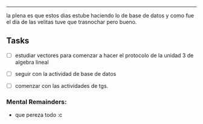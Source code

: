 --- 
la plena es que estos dias estube haciendo lo de base de datos y como fue el dia de las velitas tuve que trasnochar pero bueno.

## Tasks

- [ ] estudiar vectores para comenzar a hacer el protocolo de la unidad 3 de algebra lineal
- [ ] seguir con la actividad de base de datos
- [ ] comenzar con las actividades de tgs. 


### Mental Remainders:

- que pereza todo :c 
